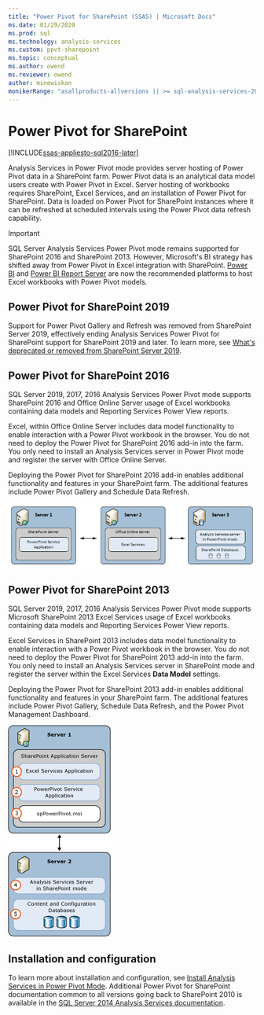 ```yaml
---
title: "Power Pivot for SharePoint (SSAS) | Microsoft Docs"
ms.date: 01/29/2020
ms.prod: sql
ms.technology: analysis-services
ms.custom: ppvt-sharepoint
ms.topic: conceptual
ms.author: owend
ms.reviewer: owend
author: minewiskan
monikerRange: "asallproducts-allversions || >= sql-analysis-services-2016"
---
```

# Power Pivot for SharePoint

[!INCLUDE[ssas-appliesto-sql2016-later](includes/ssas-appliesto-sql2016-later.md)]
  
Analysis Services in Power Pivot mode provides server hosting of Power Pivot data in a SharePoint farm. Power Pivot data is an analytical data model users create with Power Pivot in Excel. Server hosting of workbooks requires SharePoint, Excel Services, and an installation of Power Pivot for SharePoint. Data is loaded on Power Pivot for SharePoint instances where it can be refreshed at scheduled intervals using the Power Pivot data refresh capability.

> [!IMPORTANT]
> SQL Server Analysis Services Power Pivot mode remains supported for SharePoint 2016 and SharePoint 2013. However, Microsoft's BI strategy has shifted away from Power Pivot in Excel integration with SharePoint. [Power BI](https://powerbi.com/) and [Power BI Report Server](https://powerbi.microsoft.com/report-server/) are now the recommended platforms to host Excel workbooks with Power Pivot models. 
  
## Power Pivot for SharePoint 2019

Support for Power Pivot Gallery and Refresh was removed from SharePoint Server 2019, effectively ending Analysis Services Power Pivot for SharePoint support for SharePoint 2019 and later. To learn more, see [What's deprecated or removed from SharePoint Server 2019](
https://docs.microsoft.com/sharepoint/what-s-new/what-s-deprecated-or-removed-from-sharepoint-server-2019#removed-features-in-sharepoint-server-2019). 

## Power Pivot for SharePoint 2016

SQL Server 2019, 2017, 2016 Analysis Services Power Pivot mode supports SharePoint 2016 and Office Online Server usage of Excel workbooks containing data models and Reporting Services Power View reports.
  
Excel, within Office Online Server includes data model functionality to enable interaction with a Power Pivot workbook in the browser. You do not need to deploy the Power Pivot for SharePoint 2016 add-in into the farm. You only need to install an Analysis Services server in Power Pivot mode and register the server with Office Online Server.  
  
Deploying the Power Pivot for SharePoint 2016 add-in enables additional functionality and features in your SharePoint farm. The additional features include Power Pivot Gallery and Schedule Data Refresh.  
  
 ![SSAS Power Pivot Mode 3 Server with Office Online Server](media/power-pivot-for-sharepoint-ssas/as-powerpivot-mode-3server-oos-deploy.png)  

## Power Pivot for SharePoint 2013

SQL Server 2019, 2017, 2016 Analysis Services Power Pivot mode supports Microsoft SharePoint 2013 Excel Services usage of Excel workbooks containing data models and Reporting Services Power View reports.
  
Excel Services in SharePoint 2013 includes data model functionality to enable interaction with a Power Pivot workbook in the browser. You do not need to deploy the Power Pivot for SharePoint 2013 add-in into the farm. You only need to install an Analysis Services server in SharePoint mode and register the server within the Excel Services **Data Model** settings.  
  
 Deploying the Power Pivot for SharePoint 2013 add-in enables additional functionality and features in your SharePoint farm. The additional features include Power Pivot Gallery, Schedule Data Refresh, and the Power Pivot Management Dashboard.  
  
 ![SSAS PowerPivot Mode 2 Server Deployment](media/power-pivot-for-sharepoint-ssas/as-powerpivot-mode-2server-deployment.gif "SSAS PowerPivot Mode 2 Server Deployment")

## Installation and configuration

To learn more about installation and configuration, see [Install Analysis Services in Power Pivot Mode](instances/install-windows/install-analysis-services-in-power-pivot-mode.md). Additional Power Pivot for SharePoint documentation common to all versions going back to SharePoint 2010 is available in the [SQL Server 2014 Analysis Services documentation](https://docs.microsoft.com/sql/analysis-services/power-pivot-sharepoint/power-pivot-for-sharepoint-ssas?view=sql-server-2014). 
